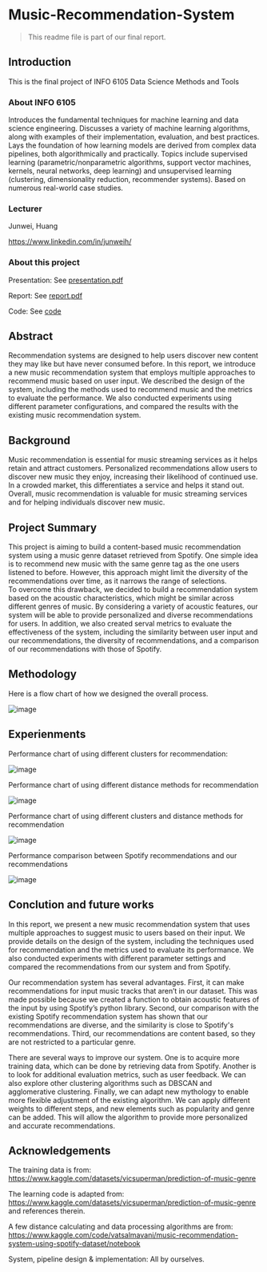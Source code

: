 # Music-Recommendation-System

> This readme file is part of our final report.

## Introduction

This is the final project of INFO 6105 Data Science Methods and Tools

### About INFO 6105

Introduces the fundamental techniques for machine learning and data science engineering. Discusses a variety of machine learning algorithms, along with examples of their implementation, evaluation, and best practices. Lays the foundation of how learning models are derived from complex data pipelines, both algorithmically and practically. Topics include supervised learning (parametric/nonparametric algorithms, support vector machines, kernels, neural networks, deep learning) and unsupervised learning (clustering, dimensionality reduction, recommender systems). Based on numerous real-world case studies.

### Lecturer

Junwei, Huang

https://www.linkedin.com/in/junweih/

### About this project

Presentation: See [presentation.pdf](https://github.com/qren0neu/Music-Recommendation-System/blob/main/Presentation.pdf)

Report: See [report.pdf](https://github.com/qren0neu/Music-Recommendation-System/blob/main/report.pdf)

Code: See [code](https://github.com/qren0neu/Music-Recommendation-System/tree/main/Music%20Recommendation%20System/code)

## Abstract

Recommendation systems are designed to help users discover new content they may like but have never consumed before. In this report, we introduce a new music recommendation system that employs multiple approaches to recommend music based on user input. We described the design of the system, including the methods used to recommend music and the metrics to evaluate the performance. We also conducted experiments using different parameter configurations, and compared the results with the existing music recommendation system.

## Background

Music recommendation is essential for music streaming services as it helps retain and attract customers. Personalized recommendations allow users to discover new music they enjoy, increasing their likelihood of continued use. In a crowded market, this differentiates a service and helps it stand out. Overall, music recommendation is valuable for music streaming services and for helping individuals discover new music.

## Project Summary

This project is aiming to build a content-based music recommendation system using a music genre dataset retrieved from Spotify. One simple idea is to recommend new music with the same genre tag as the one users listened to before. However, this approach might limit the diversity of the recommendations over time, as it narrows the range of selections.  
To overcome this drawback, we decided to build a recommendation system based on the acoustic characteristics, which might be similar across different genres of music. By considering a variety of acoustic features, our system will be able to provide personalized and diverse recommendations for users. 
In addition, we also created serval metrics to evaluate the effectiveness of the system, including the similarity between user input and our recommendations, the diversity of recommendations, and a comparison of our recommendations with those of Spotify.  

## Methodology

Here is a flow chart of how we designed the overall process.

![image](https://user-images.githubusercontent.com/110271091/217938882-8c274d0b-3746-42ee-ac4b-8ceefc9e069b.png)


## Experienments

Performance chart of using different clusters for recommendation:

<img alt="image" src="https://user-images.githubusercontent.com/110271091/217938120-0a437cc0-fcbe-41d7-b4d5-680f6a24b36b.png">

Performance chart of using different distance methods for recommendation

<img alt="image" src="https://user-images.githubusercontent.com/110271091/217938177-eb28cfeb-a58e-4ce8-883f-2ce1fdf935cc.png">

Performance chart of using different clusters and distance methods for recommendation

<img alt="image" src="https://user-images.githubusercontent.com/110271091/217938330-c9b623a0-3515-4e8f-a91c-7a8467d75a21.png">

Performance comparison between Spotify recommendations and our recommendations

<img alt="image" src="https://user-images.githubusercontent.com/110271091/217938387-a8f3b86c-928b-47d7-8390-5451ec69dc8d.png">

## Conclution and future works

In this report, we present a new music recommendation system that uses multiple approaches to suggest music to users based on their input. We provide details on the design of the system, including the techniques used for recommendation and the metrics used to evaluate its performance. We also conducted experiments with different parameter settings and compared the recommendations from our system and from Spotify.

Our recommendation system has several advantages. First, it can make recommendations for input music tracks that aren’t in our dataset. This was made possible because we created a function to obtain acoustic features of the input by using Spotify’s python library. Second, our comparison with the existing Spotify recommendation system has shown that our recommendations are diverse, and the similarity is close to Spotify's recommendations. Third, our recommendations are content based, so they are not restricted to a particular genre.

There are several ways to improve our system. One is to acquire more training data, which can be done by retrieving data from Spotify. Another is to look for additional evaluation metrics, such as user feedback. We can also explore other clustering algorithms such as DBSCAN and agglomerative clustering. Finally, we can adapt new mythology to enable more flexible adjustment of the existing algorithm. We can apply different weights to different steps, and new elements such as popularity and genre can be added. This will allow the algorithm to provide more personalized and accurate recommendations.

## Acknowledgements

The training data is from: https://www.kaggle.com/datasets/vicsuperman/prediction-of-music-genre

The learning code is adapted from: https://www.kaggle.com/datasets/vicsuperman/prediction-of-music-genre and references therein. 

A few distance calculating and data processing algorithms are from: https://www.kaggle.com/code/vatsalmavani/music-recommendation-system-using-spotify-dataset/notebook

System, pipeline design & implementation: All by ourselves.
